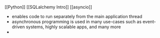 [[Python]] [[SQLalchemy Intro]] [[asyncio]]

- enables code to run separately from the main application thread
- asynchronous programming is used in many use-cases such as event-driven systems, highly scalable apps, and many more
- 